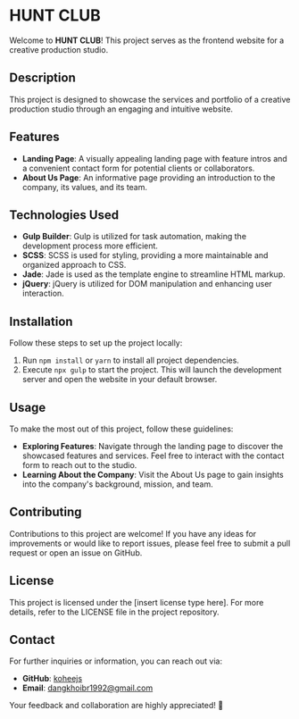 # HUNT CLUB

Welcome to **HUNT CLUB**! This project serves as the frontend website for a creative production studio.

## Description

This project is designed to showcase the services and portfolio of a creative production studio through an engaging and intuitive website.

## Features

- **Landing Page**: A visually appealing landing page with feature intros and a convenient contact form for potential clients or collaborators.
- **About Us Page**: An informative page providing an introduction to the company, its values, and its team.

## Technologies Used

- **Gulp Builder**: Gulp is utilized for task automation, making the development process more efficient.
- **SCSS**: SCSS is used for styling, providing a more maintainable and organized approach to CSS.
- **Jade**: Jade is used as the template engine to streamline HTML markup.
- **jQuery**: jQuery is utilized for DOM manipulation and enhancing user interaction.

## Installation

Follow these steps to set up the project locally:

1. Run `npm install` or `yarn` to install all project dependencies.
2. Execute `npx gulp` to start the project. This will launch the development server and open the website in your default browser.

## Usage

To make the most out of this project, follow these guidelines:

- **Exploring Features**: Navigate through the landing page to discover the showcased features and services. Feel free to interact with the contact form to reach out to the studio.
- **Learning About the Company**: Visit the About Us page to gain insights into the company's background, mission, and team.

## Contributing

Contributions to this project are welcome! If you have any ideas for improvements or would like to report issues, please feel free to submit a pull request or open an issue on GitHub.

## License

This project is licensed under the [insert license type here]. For more details, refer to the LICENSE file in the project repository.

## Contact

For further inquiries or information, you can reach out via:

- **GitHub**: [koheejs](https://github.com/koheejs)
- **Email**: [dangkhoibr1992@gmail.com](mailto:dangkhoibr1992@gmail.com)

Your feedback and collaboration are highly appreciated! 🚀
